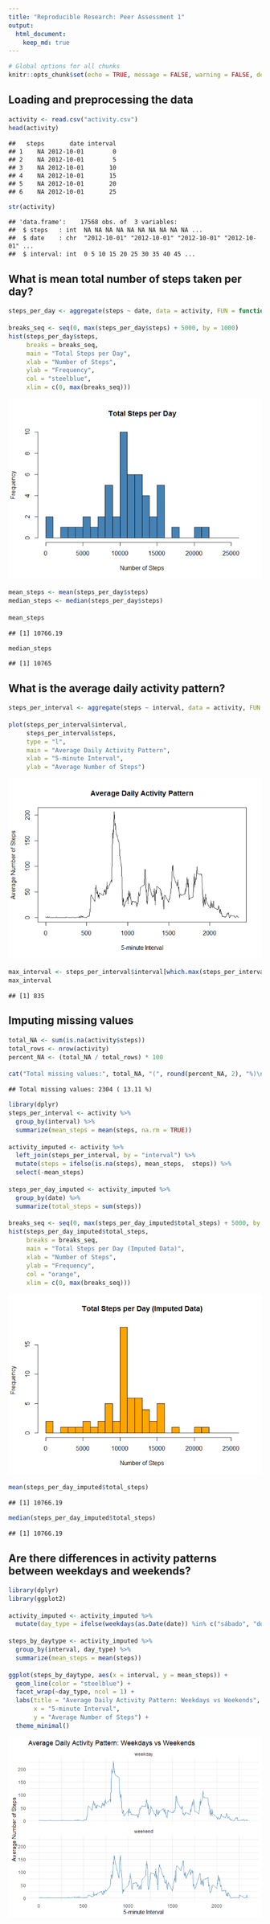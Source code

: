 ```yaml
---
title: "Reproducible Research: Peer Assessment 1"
output: 
  html_document:
    keep_md: true
---
```



``` r
# Global options for all chunks
knitr::opts_chunk$set(echo = TRUE, message = FALSE, warning = FALSE, dev = "png", fig.path = "figure/")
```


## Loading and preprocessing the data

``` r
activity <- read.csv("activity.csv")
head(activity)
```

```
##   steps       date interval
## 1    NA 2012-10-01        0
## 2    NA 2012-10-01        5
## 3    NA 2012-10-01       10
## 4    NA 2012-10-01       15
## 5    NA 2012-10-01       20
## 6    NA 2012-10-01       25
```

``` r
str(activity)
```

```
## 'data.frame':	17568 obs. of  3 variables:
##  $ steps   : int  NA NA NA NA NA NA NA NA NA NA ...
##  $ date    : chr  "2012-10-01" "2012-10-01" "2012-10-01" "2012-10-01" ...
##  $ interval: int  0 5 10 15 20 25 30 35 40 45 ...
```


## What is mean total number of steps taken per day?

``` r
steps_per_day <- aggregate(steps ~ date, data = activity, FUN = function(x) sum(x, na.rm = TRUE))

breaks_seq <- seq(0, max(steps_per_day$steps) + 5000, by = 1000) 
hist(steps_per_day$steps,
     breaks = breaks_seq,
     main = "Total Steps per Day",
     xlab = "Number of Steps",
     ylab = "Frequency",
     col = "steelblue",
     xlim = c(0, max(breaks_seq)))
```

![](figure/dailysteps-1.png)<!-- -->

``` r
mean_steps <- mean(steps_per_day$steps)
median_steps <- median(steps_per_day$steps)

mean_steps
```

```
## [1] 10766.19
```

``` r
median_steps
```

```
## [1] 10765
```

## What is the average daily activity pattern?

``` r
steps_per_interval <- aggregate(steps ~ interval, data = activity, FUN = function(x) mean(x, na.rm = TRUE))

plot(steps_per_interval$interval,
     steps_per_interval$steps,
     type = "l",
     main = "Average Daily Activity Pattern",
     xlab = "5-minute Interval",
     ylab = "Average Number of Steps")
```

![](figure/dailypattern-1.png)<!-- -->

``` r
max_interval <- steps_per_interval$interval[which.max(steps_per_interval$steps)]
max_interval
```

```
## [1] 835
```

## Imputing missing values

``` r
total_NA <- sum(is.na(activity$steps))
total_rows <- nrow(activity)
percent_NA <- (total_NA / total_rows) * 100

cat("Total missing values:", total_NA, "(", round(percent_NA, 2), "%)\n")
```

```
## Total missing values: 2304 ( 13.11 %)
```

``` r
library(dplyr)
steps_per_interval <- activity %>%
  group_by(interval) %>%
  summarize(mean_steps = mean(steps, na.rm = TRUE))

activity_imputed <- activity %>%
  left_join(steps_per_interval, by = "interval") %>%
  mutate(steps = ifelse(is.na(steps), mean_steps,  steps)) %>%
  select(-mean_steps)

steps_per_day_imputed <- activity_imputed %>%
  group_by(date) %>%
  summarize(total_steps = sum(steps))

breaks_seq <- seq(0, max(steps_per_day_imputed$total_steps) + 5000, by = 1000)
hist(steps_per_day_imputed$total_steps,
     breaks = breaks_seq,
     main = "Total Steps per Day (Imputed Data)",
     xlab = "Number of Steps",
     ylab = "Frequency",
     col = "orange",
     xlim = c(0, max(breaks_seq)))
```

![](figure/imputatingNAs-1.png)<!-- -->

``` r
mean(steps_per_day_imputed$total_steps)
```

```
## [1] 10766.19
```

``` r
median(steps_per_day_imputed$total_steps)
```

```
## [1] 10766.19
```

## Are there differences in activity patterns between weekdays and weekends?

``` r
library(dplyr)
library(ggplot2)

activity_imputed <- activity_imputed %>%
  mutate(day_type = ifelse(weekdays(as.Date(date)) %in% c("sábado", "domingo"), "weekend", "weekday"))

steps_by_daytype <- activity_imputed %>%
  group_by(interval, day_type) %>%
  summarize(mean_steps = mean(steps))

ggplot(steps_by_daytype, aes(x = interval, y = mean_steps)) +
  geom_line(color = "steelblue") +
  facet_wrap(~day_type, ncol = 1) +
  labs(title = "Average Daily Activity Pattern: Weekdays vs Weekends",
       x = "5-minute Interval",
       y = "Average Number of Steps") +
  theme_minimal()
```

![](figure/weekPatterns-1.png)<!-- -->



